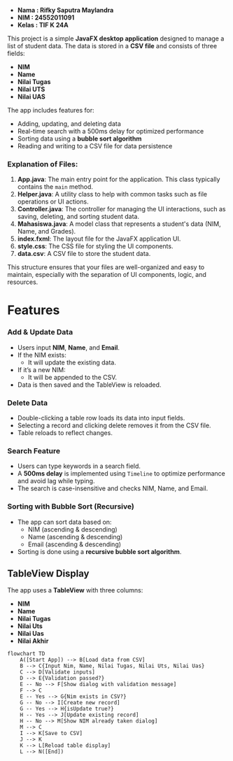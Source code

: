 
- **Nama : Rifky Saputra Maylandra**
- **NIM : 24552011091**
- **Kelas : TIF K 24A**

This project is a simple **JavaFX desktop application** designed to manage a list of student data. The data is stored in a **CSV file** and consists of three fields:
-   **NIM** 
-   **Name**
-   **Nilai Tugas**
-   **Nilai UTS**
-   **Nilai UAS**
    

The app includes features for:
-   Adding, updating, and deleting data
-   Real-time search with a 500ms delay for optimized performance
-   Sorting data using a **bubble sort algorithm**
-   Reading and writing to a CSV file for data persistence


### Explanation of Files:

1. **App.java**: The main entry point for the application. This class typically contains the `main` method.
2. **Helper.java**: A utility class to help with common tasks such as file operations or UI actions.
3. **Controller.java**: The controller for managing the UI interactions, such as saving, deleting, and sorting student data.
4. **Mahasiswa.java**: A model class that represents a student's data (NIM, Name, and Grades).
5. **index.fxml**: The layout file for the JavaFX application UI.
6. **style.css**: The CSS file for styling the UI components.
7. **data.csv**: A CSV file to store the student data.

This structure ensures that your files are well-organized and easy to maintain, especially with the separation of UI components, logic, and resources.



#  Features

### Add & Update Data
-   Users input **NIM**, **Name**, and **Email**.
-   If the NIM exists:
    -   It will update the existing data.
-   If it’s a new NIM:
    -   It will be appended to the CSV.
-   Data is then saved and the TableView is reloaded.
    

###  Delete Data
-   Double-clicking a table row loads its data into input fields.
-   Selecting a record and clicking delete removes it from the CSV file.
-   Table reloads to reflect changes.
    

### Search Feature
-   Users can type keywords in a search field.
-   A **500ms delay** is implemented using `Timeline` to optimize performance and avoid lag while typing.
-   The search is case-insensitive and checks NIM, Name, and Email.

###  Sorting with Bubble Sort (Recursive)
-   The app can sort data based on:
    -   NIM (ascending & descending)
    -   Name (ascending & descending)
    -   Email (ascending & descending)
-   Sorting is done using a **recursive bubble sort algorithm**.

## TableView Display

The app uses a **TableView** with three columns:
-   **NIM**
-   **Name**
-   **Nilai Tugas**
-   **Nilai Uts**
-   **Nilai Uas**
-   **Nilai Akhir**

```mermaid
flowchart TD
    A([Start App]) --> B[Load data from CSV]
    B --> C{Input Nim, Name, Nilai Tugas, Nilai Uts, Nilai Uas}
    C --> D[Validate inputs]
    D --> E{Validation passed?}
    E -- No --> F[Show dialog with validation message]
    F --> C
    E -- Yes --> G{Nim exists in CSV?}
    G -- No --> I[Create new record]
    G -- Yes --> H{isUpdate true?}
    H -- Yes --> J[Update existing record]
    H -- No --> M[Show NIM already taken dialog]
    M --> C
    I --> K[Save to CSV]
    J --> K
    K --> L[Reload table display]
    L --> N([End])
```

